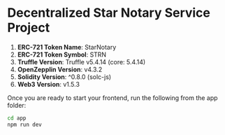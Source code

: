 # Decentralized Star Notary Service Project 

1. **ERC-721 Token Name**: StarNotary
2. **ERC-721 Token Symbol**: STRN
3. **Truffle Version**: Truffle v5.4.14 (core: 5.4.14)
4. **OpenZepplin Version**: v4.3.2
5. **Solidity Version**: ^0.8.0 (solc-js)
5. **Web3 Version**: v1.5.3

Once you are ready to start your frontend, run the following from the app folder:
```bash
cd app
npm run dev
```

